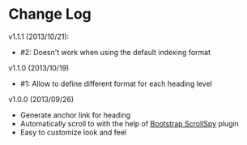# Change Log

v1.1.1 (2013/10/21):
* #2: Doesn't work when using the default indexing format

v1.1.0 (2013/10/19)
* #1: Allow to define different format for each heading level

v1.0.0 (2013/09/26)
* Generate anchor link for heading
* Automatically scroll to with the help of [Bootstrap ScrollSpy](http://getbootstrap.com/javascript/#scrollspy) plugin
* Easy to customize look and feel